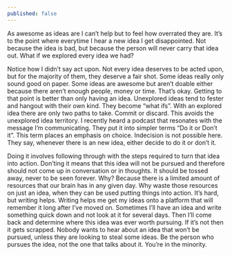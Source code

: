 ```yaml
---
published: false
---
```


As awesome as ideas are I can’t help but to feel how overrated they are. It’s to the point where everytime I hear a new idea I get disappointed. Not because the idea is bad, but because the person will never carry that idea out. What if we explored every idea we had? 

Notice how I didn’t say act upon. Not every idea deserves to be acted upon, but for the majority of them, they deserve a fair shot. Some ideas really only sound good on paper. Some ideas are awesome but aren’t doable either because there aren’t enough people, money or time. That’s okay. Getting to that point is better than only  having an idea. Unexplored ideas tend to fester and hangout with their own kind. They become “what ifs”. With an explored idea there are only two paths to take. Commit or discard. This avoids the unexplored idea territory. I recently heard a podcast that resonates with the message I’m communicating. They put it into simpler terms “Do it or Don’t it”.
This term places an emphasis on choice. Indecision is not possible here. They say, whenever there is an new idea, either decide to do it or don’t it. 

Doing it involves following through with the steps required to turn that idea into action. Don’ting it means that this idea will not be pursued and therefore should not come up in conversation or in thoughts. It should be tossed away, never to be seen forever. Why? Because there is a limited amount of resources that our brain has in any given day. Why waste those resources on just an idea, when they can be used putting things into action. It’s hard, but writing helps. Writing helps me get my ideas onto a platform that will remember it long after I’ve moved on. Sometimes I’ll have an idea and write something quick down and not look at it for several days. Then I’ll come back and determine where this idea was ever worth pursuing. If it’s not then it gets scrapped. Nobody wants to hear about an idea that won’t be pursued, unless they are looking to steal some ideas. Be the person who pursues the idea, not the one that talks about it. You’re in the minority.

